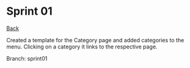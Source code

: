 # Sprint 01

[Back](../README.md) 

Created a template for the Category page and added categories to the 
menu. Clicking on a category it links to the respective page.

Branch: sprint01